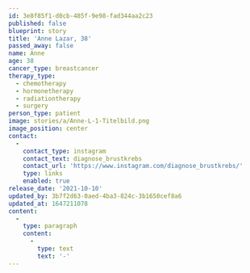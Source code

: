 ```yaml
---
id: 3e8f85f1-d0cb-485f-9e98-fad344aa2c23
published: false
blueprint: story
title: 'Anne Lazar, 38'
passed_away: false
name: Anne
age: 38
cancer_type: breastcancer
therapy_type:
  - chemotherapy
  - hormonetherapy
  - radiationtherapy
  - surgery
person_type: patient
image: stories/a/Anne-L-1-Titelbild.png
image_position: center
contact:
  -
    contact_type: instagram
    contact_text: diagnose_brustkrebs
    contact_url: 'https://www.instagram.com/diagnose_brustkrebs/'
    type: links
    enabled: true
release_date: '2021-10-10'
updated_by: 3b7f2d63-0aed-4ba3-824c-3b1650cef8a6
updated_at: 1647211078
content:
  -
    type: paragraph
    content:
      -
        type: text
        text: '-'
---
```

